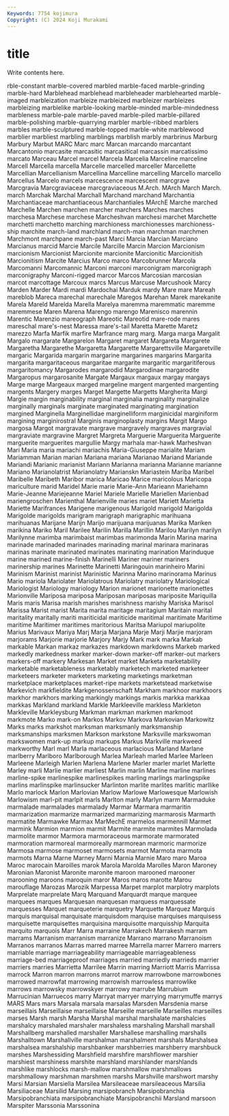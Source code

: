 ```yaml
---
Keywords: 7754 kojimura
Copyright: (C) 2024 Koji Murakami
---
```


# title

Write contents here.



rble-constant marble-covered marbled marble-faced
marble-grinding marble-hard Marblehead marblehead marbleheader marblehearted marble-imaged marbleization marbleize marbleized
marbleizer marbleizes marbleizing marblelike marble-looking marble-minded marble-mindedness marbleness marble-pale marble-paved
marble-piled marble-pillared marble-polishing marble-quarrying marbler marble-ribbed marblers marbles marble-sculptured marble-topped
marble-white marblewood marblier marbliest marbling marblings marblish marbly marbrinus Marburg
Marbury Marbut MARC Marc marc Marcan marcando marcantant Marcantonio marcasite
marcasitic marcasitical marcassin marcatissimo marcato Marceau Marcel marcel Marcela Marcelia
Marceline marceline Marcell Marcella marcella Marcelle marcelled marceller Marcellette Marcellian
Marcellianism Marcellina Marcelline marcelling Marcello marcello Marcellus Marcelo marcels marcescence
marcescent marcgrave Marcgravia Marcgraviaceae marcgraviaceous M.Arch. MArch March March. march
Marchak Marchal Marchall Marchand marchand Marchantia Marchantiaceae marchantiaceous Marchantiales MArchE
Marche marched Marchelle Marchen marchen marcher marchers Marches marches marchesa
Marchese marchese Marcheshvan marchesi marchet Marchette marchetti marchetto marching marchioness
marchionesses marchioness-ship marchite march-land marchland march-man marchman marchmen Marchmont marchpane
march-past Marci Marcia Marcian Marciano Marcianus marcid Marcie Marcile Marcille
Marcin Marcion Marcionism marcionism Marcionist Marcionite marcionite Marcionitic Marcionitish Marcionitism
Marcite Marcius Marco marco Marcobrunner Marcola Marcomanni Marcomannic Marconi marconi
marconigram marconigraph marconigraphy Marconi-rigged marcor Marcos Marcosian marcosian marcot marcottage
Marcoux marcs Marcus Marcuse Marcushook Marcy Marden Marder Mardi mardi
Mardochai Marduk mardy Mare mare Mareah mareblob Mareca marechal marechale
Maregos Marehan Marek marekanite Marela Mareld Marelda Marella Marelya maremma
maremmatic maremme maremmese Maren Marena Marengo marengo Marenisco marennin Marentic
Marenzio mareograph Mareotic Mareotid mare-rode mares mareschal mare's-nest Maressa mare's-tail
Maretta Marette Maretz marezzo Marfa Marfik marfire Marfrance marg marg.
Marga marga Margalit Margalo margarate Margarelon Margaret margaret Margareta Margarete
Margaretha Margarethe Margaretta Margarette Margarettsville Margaretville margaric Margarida margarin margarine
margarines margarins Margarita margarita margaritaceous margaritae margarite margaritic margaritiferous margaritomancy
Margarodes margarodid Margarodinae margarodite Margaropus margarosanite Margate Margaux margaux margay
margays Marge marge Margeaux marged margeline margent margented margenting margents
Margery marges Marget Margette Margetts Margherita Margi Margie margin marginability
marginal marginalia marginality marginalize marginally marginals marginate marginated marginating margination
margined Marginella Marginellidae marginelliform marginicidal marginiform margining marginirostral Marginis marginoplasty
margins Margit Margo margosa Margot margravate margrave margravely margraves margravial
margraviate margravine Margret Margreta Marguerie Marguerita Marguerite marguerite marguerites margullie
Margy marhala mar-hawk Marheshvan Mari Maria maria mariachi mariachis Maria-Giuseppe
marialite Mariam Mariamman Marian marian Mariana mariana Marianao Mariand Mariande
Mariandi Marianic marianist Mariann Marianna marianna Marianne marianne Mariano Marianolatrist
Marianolatry Marianskn Mariastein Mariba Maribel Maribelle Maribeth Maribor marica Maricao
Marice maricolous Maricopa mariculture marid Maridel Marie marie Marie-Ann Marieann
Mariehamn Marie-Jeanne Mariejeanne Mariel Mariele Marielle Mariellen Marienbad mariengroschen Marienthal
Marienville maries mariet Mariett Marietta Mariette Marifrances Marigene marigenous Marigold
marigold Marigolda Marigolde marigolds marigram marigraph marigraphic marihuana marihuanas Marijane
Marijn Marijo marijuana marijuanas Marika Mariken marikina Mariko Maril Marilee
Marilin Marilla Marillin Marilou Marilyn marilyn Marilynne marimba marimbaist marimbas
marimonda Marin Marina marina marinade marinaded marinades marinading marinal marinara
marinaras marinas marinate marinated marinates marinating marination Marinduque marine marined
marine-finish Marinelli Mariner mariner mariners marinership marines Marinette Marinetti Maringouin
marinheiro Marini Marinism Marinist marinist Marinistic Marinna Marino marinorama Marinus
Mario mariola Mariolater Mariolatrous Mariolatry mariolatry Mariological Mariologist Mariology mariology
Marion marionet marionette marionettes Marionville Mariposa mariposa Mariposan mariposas mariposite
Mariquilla Maris maris Marisa marish marishes marishness marishy Mariska Marisol
Marissa Marist marist Marita marita maritage maritagium Maritain marital maritality
maritally mariti mariticidal mariticide maritimal maritimate Maritime maritime Maritimer maritimes
maritorious Maritsa Mariupol mariupolite Marius Marivaux Mariya Marj Marja Marjana
Marje Marji Marjie marjoram marjorams Marjorie marjorie Marjory Marjy Mark
mark marka Markab markable Markan markaz markazes markdown markdowns Markeb
marked markedly markedness marker marker-down marker-off marker-out markers markers-off markery
Markesan Market market Marketa marketability marketable marketableness marketably marketech marketed
marketeer marketeers marketer marketers marketing marketings marketman marketplace marketplaces market-ripe
markets marketstead marketwise Markevich markfieldite Markgenossenschaft Markham markhoor markhoors markhor
markhors marking markingly markings markis markka markkaa markkas Markland markland
Markle Markleeville markless Markleton Markleville Markleysburg Markman markman markmen markmoot
markmote Marko mark-on Markos Markov Markova Markovian Markowitz Marks marks
markshot marksman marksmanly marksmanship marksmanships marksmen Markson markstone Marksville markswoman
markswomen mark-up markup markups Markus Markville markweed markworthy Marl marl
Marla marlaceous marlacious Marland Marlane marlberry Marlboro Marlborough Marlea Marleah
marled Marlee Marleen Marleene Marleigh Marlen Marlena Marlene Marler marler
marlet Marlette Marley marli Marlie marlier marliest Marlin marlin Marline
marline marlines marline-spike marlinespike marlinespikes marling marlings marlingspike marlins marlinspike
marlinsucker Marlinton marlite marlites marlitic marllike Marlo marlock Marlon Marlovian
Marlow Marlowe Marlowesque Marlowish Marlowism marl-pit marlpit marls Marlton marly
Marlyn marm Marmaduke marmalade marmalades marmalady Marmar Marmara marmaritin marmarization
marmarize marmarized marmarizing marmarosis Marmarth marmatite Marmawke Marmax MarMechE marmelos
marmennill Marmet marmink Marmion marmion marmit Marmite marmite marmites Marmolada
marmolite marmor Marmora marmoraceous marmorate marmorated marmoration marmoreal marmoreally marmorean
marmoric marmorize Marmosa marmose marmoset marmosets marmot Marmota marmota marmots
Marna Marne Marney Marni Marnia Marnie Maro maro Maroa Maroc
marocain Maroilles marok Marola Marolda Marolles Maron Maroney Maronian Maronist
Maronite maronite maroon marooned marooner marooning maroons maroquin maror Maros
maros marotte Marou marouflage Marozas Marozik Marpessa Marpet marplot marplotry
marplots Marprelate marprelate Marq Marquand Marquardt marque marquee marquees marques
Marquesan marquesan marquess marquessate marquesses Marquet marqueterie marquetry Marquette Marquez
Marquis marquis marquisal marquisate marquisdom marquise marquises marquisess marquisette marquisettes
marquisina marquisotte marquisship Marquita marquito marquois Marr Marra marraine Marrakech
Marrakesh marram marrams Marranism marranism marranize Marrano marrano Marranoism Marranos
marranos Marras marred marree Marrella marrer Marrero marrers marriable marriage
marriageability marriageable marriageableness marriage-bed marriageproof marriages married marriedly marrieds marrier
marriers marries Marrietta Marrilee Marrin marring Marriott Marris Marrissa marrock
Marron marron marrons marrot marrow marrowbone marrowbones marrowed marrowfat marrowing
marrowish marrowless marrowlike marrows marrowsky marrowskyer marrowy marrube Marrubium Marrucinian
Marruecos marry Marryat marryer marrying marrymuffe marrys MARS Mars mars
Marsala marsala marsalas Marsden Marsdenia marse marseillais Marseillaise marseillaise Marseille
marseille Marseilles marseilles marses Marsh marsh Marsha Marshal marshal marshalate
marshalcies marshalcy marshaled marshaler marshaless marshaling Marshall marshall Marshallberg marshalled
marshaller Marshallese marshalling marshalls Marshalltown Marshallville marshalman marshalment marshals Marshalsea
marshalsea marshalship marshbanker marshberries marshberry marshbuck marshes Marshessiding Marshfield marshfire
marshflower marshier marshiest marshiness marshite marshland marshlander marshlands marshlike marshlocks
marsh-mallow marshmallow marshmallows marshmallowy marshman marshmen marshs Marshville marshwort marshy
Marsi Marsian Marsiella Marsilea Marsileaceae marsileaceous Marsilia Marsiliaceae Marsilid Marsing
marsipobranch Marsipobranchia Marsipobranchiata marsipobranchiate Marsipobranchii Marsland marsoon Marspiter Marssonia Marssonina
